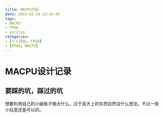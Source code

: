 ```yaml
---
title: MACPU介绍
date: 2023-02-14 23:14:49
tags: 
- MACPU
- FPGA
- verilog
categories:
- [个人项目, FPGA]
- [FPGA, MACPU]
---
```


# MACPU设计记录

## 要踩的坑，踩过的坑

想要利用自己的小破板子做点什么，过于高大上的东西自然没什么想法，不过一些小玩意还是可以的。

